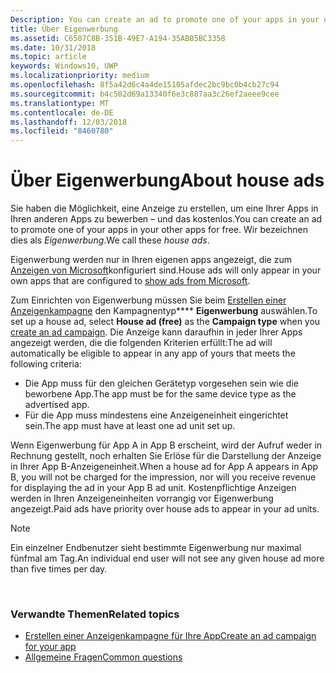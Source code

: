 ```yaml
---
Description: You can create an ad to promote one of your apps in your other apps, for free. We call these house ads.
title: Über Eigenwerbung
ms.assetid: C6507C8B-351B-49E7-A194-35AB05BC3358
ms.date: 10/31/2018
ms.topic: article
keywords: Windows10, UWP
ms.localizationpriority: medium
ms.openlocfilehash: 8f5a42d6c4a4de15105afdec2bc9bc0b4cb27c94
ms.sourcegitcommit: b4c502d69a13340f6e3c887aa3c26ef2aeee9cee
ms.translationtype: MT
ms.contentlocale: de-DE
ms.lasthandoff: 12/03/2018
ms.locfileid: "8460780"
---
```

# <a name="about-house-ads"></a><span data-ttu-id="03c30-103">Über Eigenwerbung</span><span class="sxs-lookup"><span data-stu-id="03c30-103">About house ads</span></span>


<span data-ttu-id="03c30-104">Sie haben die Möglichkeit, eine Anzeige zu erstellen, um eine Ihrer Apps in Ihren anderen Apps zu bewerben – und das kostenlos.</span><span class="sxs-lookup"><span data-stu-id="03c30-104">You can create an ad to promote one of your apps in your other apps for free.</span></span> <span data-ttu-id="03c30-105">Wir bezeichnen dies als *Eigenwerbung*.</span><span class="sxs-lookup"><span data-stu-id="03c30-105">We call these *house ads*.</span></span>

<span data-ttu-id="03c30-106">Eigenwerbung werden nur in Ihren eigenen apps angezeigt, die zum [Anzeigen von Microsoft](../monetize/display-ads-in-your-app.md)konfiguriert sind.</span><span class="sxs-lookup"><span data-stu-id="03c30-106">House ads will only appear in your own apps that are configured to [show ads from Microsoft](../monetize/display-ads-in-your-app.md).</span></span>

<span data-ttu-id="03c30-107">Zum Einrichten von Eigenwerbung müssen Sie beim [Erstellen einer Anzeigenkampagne](create-an-ad-campaign-for-your-app.md) den Kampagnentyp\*\*\*\* **Eigenwerbung** auswählen.</span><span class="sxs-lookup"><span data-stu-id="03c30-107">To set up a house ad, select **House ad (free)** as the **Campaign type** when you [create an ad campaign](create-an-ad-campaign-for-your-app.md).</span></span> <span data-ttu-id="03c30-108">Die Anzeige kann daraufhin in jeder Ihrer Apps angezeigt werden, die die folgenden Kriterien erfüllt:</span><span class="sxs-lookup"><span data-stu-id="03c30-108">The ad will automatically be eligible to appear in any app of yours that meets the following criteria:</span></span>

-   <span data-ttu-id="03c30-109">Die App muss für den gleichen Gerätetyp vorgesehen sein wie die beworbene App.</span><span class="sxs-lookup"><span data-stu-id="03c30-109">The app must be for the same device type as the advertised app.</span></span>
-   <span data-ttu-id="03c30-110">Für die App muss mindestens eine Anzeigeneinheit eingerichtet sein.</span><span class="sxs-lookup"><span data-stu-id="03c30-110">The app must have at least one ad unit set up.</span></span>

<span data-ttu-id="03c30-111">Wenn Eigenwerbung für App A in App B erscheint, wird der Aufruf weder in Rechnung gestellt, noch erhalten Sie Erlöse für die Darstellung der Anzeige in Ihrer App B-Anzeigeneinheit.</span><span class="sxs-lookup"><span data-stu-id="03c30-111">When a house ad for App A appears in App B, you will not be charged for the impression, nor will you receive revenue for displaying the ad in your App B ad unit.</span></span> <span data-ttu-id="03c30-112">Kostenpflichtige Anzeigen werden in Ihren Anzeigeneinheiten vorrangig vor Eigenwerbung angezeigt.</span><span class="sxs-lookup"><span data-stu-id="03c30-112">Paid ads have priority over house ads to appear in your ad units.</span></span>

>[!NOTE]
> <span data-ttu-id="03c30-113">Ein einzelner Endbenutzer sieht bestimmte Eigenwerbung nur maximal fünfmal am Tag.</span><span class="sxs-lookup"><span data-stu-id="03c30-113">An individual end user will not see any given house ad more than five times per day.</span></span>

 

### <a name="related-topics"></a><span data-ttu-id="03c30-114">Verwandte Themen</span><span class="sxs-lookup"><span data-stu-id="03c30-114">Related topics</span></span>


* [<span data-ttu-id="03c30-115">Erstellen einer Anzeigenkampagne für Ihre App</span><span class="sxs-lookup"><span data-stu-id="03c30-115">Create an ad campaign for your app</span></span>](create-an-ad-campaign-for-your-app.md)
* [<span data-ttu-id="03c30-116">Allgemeine Fragen</span><span class="sxs-lookup"><span data-stu-id="03c30-116">Common questions</span></span>](common-questions.md)
